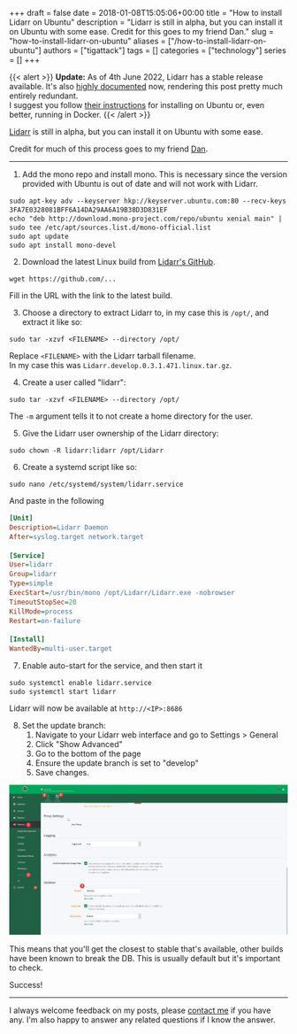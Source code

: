 +++
draft = false
date = 2018-01-08T15:05:06+00:00
title = "How to install Lidarr on Ubuntu"
description = "Lidarr is still in alpha, but you can install it on Ubuntu with some ease.  Credit for this goes to my friend Dan."
slug = "how-to-install-lidarr-on-ubuntu"
aliases = ["/how-to-install-lidarr-on-ubuntu"]
authors = ["tigattack"]
tags = []
categories = ["technology"]
series = []
+++

{{< alert >}}
**Update:** As of 4th June 2022, Lidarr has a stable release available. It's also [highly documented](https://wiki.servarr.com/lidarr) now, rendering this post pretty much entirely redundant.  
I suggest you follow [their instructions](https://wiki.servarr.com/lidarr/installation) for installing on Ubuntu or, even better, running in Docker.
{{< /alert >}}


[Lidarr](https://github.com/lidarr/Lidarr) is still in alpha, but you can install it on Ubuntu with some ease.

Credit for much of this process goes to my friend [Dan](https://github.com/dantho281/).

---

1. Add the mono repo and install mono. This is necessary since the version provided with Ubuntu is out of date and will not work with Lidarr.

```shell
sudo apt-key adv --keyserver hkp://keyserver.ubuntu.com:80 --recv-keys 3FA7E0328081BFF6A14DA29AA6A19B38D3D831EF
echo "deb http://download.mono-project.com/repo/ubuntu xenial main" | sudo tee /etc/apt/sources.list.d/mono-official.list
sudo apt update
sudo apt install mono-devel
```

2. Download the latest Linux build from [Lidarr's GitHub](https://github.com/lidarr/Lidarr/releases).

```shell
wget https://github.com/...
```

Fill in the URL with the link to the latest build.

3. Choose a directory to extract Lidarr to, in my case this is `/opt/`, and extract it like so:

```shell
sudo tar -xzvf <FILENAME> --directory /opt/
```

Replace `<FILENAME>` with the Lidarr tarball filename.  
In my case this was `Lidarr.develop.0.3.1.471.linux.tar.gz`.

4. Create a user called "lidarr":

```shell
sudo tar -xzvf <FILENAME> --directory /opt/
```

The `-m` argument tells it to not create a home directory for the user.

5. Give the Lidarr user ownership of the Lidarr directory:

```shell
sudo chown -R lidarr:lidarr /opt/Lidarr
```

6. Create a systemd script like so:

```shell
sudo nano /etc/systemd/system/lidarr.service
```

And paste in the following

```ini
[Unit]
Description=Lidarr Daemon
After=syslog.target network.target

[Service]
User=lidarr
Group=lidarr
Type=simple
ExecStart=/usr/bin/mono /opt/Lidarr/Lidarr.exe -nobrowser
TimeoutStopSec=20
KillMode=process
Restart=on-failure

[Install]
WantedBy=multi-user.target
```

7. Enable auto-start for the service, and then start it

```shell
sudo systemctl enable lidarr.service
sudo systemctl start lidarr
```

Lidarr will now be available at `http://<IP>:8686`

8. Set the update branch:
    1. Navigate to your Lidarr web interface and go to Settings > General
    2. Click "Show Advanced"
    3. Go to the bottom of the page
    4. Ensure the update branch is set to "develop"
    5. Save changes.

![Lidarr-update-branch](00ac7f25fe481369.png)

This means that you'll get the closest to stable that's available, other builds have been known to break the DB. This is usually default but it's important to check.

Success!

---

I always welcome feedback on my posts, please [contact me](/contact) if you have any. I'm also happy to answer any related questions if I know the answer.
